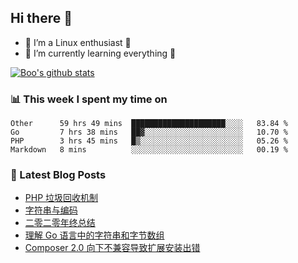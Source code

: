 ## Hi there 👋
* 🔭 I’m a Linux enthusiast 🐧️
* 🏃️ I’m currently learning everything 🏃️

[![Boo's github stats](https://github-readme-stats.vercel.app/api?username=0xAiKang)](https://github.com/anuraghazra/github-readme-stats)

<!-- [![Most Used Langs](https://github-readme-stats.vercel.app/api/top-langs/?username=0xAiKang)](https://github.com/anuraghazra/github-readme-stats) -->

### 📊 This week I spent my time on
<!--START_SECTION:waka-->
```text
Other      59 hrs 49 mins  █████████████████████░░░░   83.84 % 
Go         7 hrs 38 mins   ██▓░░░░░░░░░░░░░░░░░░░░░░   10.70 % 
PHP        3 hrs 45 mins   █▒░░░░░░░░░░░░░░░░░░░░░░░   05.26 % 
Markdown   8 mins          ░░░░░░░░░░░░░░░░░░░░░░░░░   00.19 % 
```
<!--END_SECTION:waka-->

### 📕 Latest Blog Posts
<!-- BLOG-POST-LIST:START -->
- [PHP 垃圾回收机制](https://www.0x2beace.com/php-garbage-collection-mechanism/)
- [字符串与编码](https://www.0x2beace.com/string-and-encoding/)
- [二零二零年终总结](https://www.0x2beace.com/2020-year-end-summary/)
- [理解 Go 语言中的字符串和字节数组](https://www.0x2beace.com/understand-strings-and-byte-arrays-in-Go/)
- [Composer 2.0 向下不兼容导致扩展安装出错](https://www.0x2beace.com/composer-2-0-backward-incompatibility-causes-extension-installation-error/)
<!-- BLOG-POST-LIST:END -->

